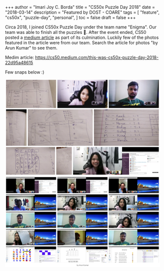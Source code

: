 +++
author = "Imari Joy C. Borda"
title = "CS50x Puzzle Day 2018"
date = "2018-03-14"
description = "Featured by DOST - COARE"
tags = [
    "feature",
    "cs50x",
    "puzzle-day",
    "personal",
]
toc = false
draft = false
+++

Circa 2018, I joined CS50x Puzzle Day under the team name "Enigma". Our team was able to finish all the puzzles 🎉. After the event ended, CS50 posted a [medium article](https://cs50.medium.com/this-was-cs50x-puzzle-day-2018-22d95a48615) as part of its culmination. Luckily few of the photos featured in the article were from our team. Search the article for photos "by Arun Kumar" to see them.

Medim article: https://cs50.medium.com/this-was-cs50x-puzzle-day-2018-22d95a48615

Few snaps below :)

![alt text](/images/image.png)
![alt text](/images/image-1.png)
